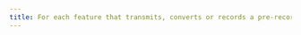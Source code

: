 ```yaml
---
title: For each feature that transmits, converts or records a pre-recorded [time-based media](#time-based-media-audio-video-and-synchronised) with an audio description, is at the end of the process the [audio description](#synchronised-audio-description-time-based-media) correctly preserved?
---
```


